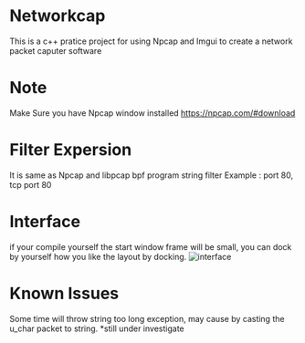 # Networkcap
This is a c++ pratice project for using Npcap and Imgui to create a network packet caputer software

# Note
Make Sure you have Npcap window installed
https://npcap.com/#download

# Filter Expersion
It is same as Npcap and libpcap bpf program string filter
Example : port 80, tcp port 80


# Interface
if your compile yourself the start window frame will be small, you can dock by yourself how you like the layout by docking.
![interface](https://github.com/RuiTheSaltyFish/networkcap/assets/121046801/2cbb2da3-d90d-4484-acf8-c511eb08d9a0)


# Known Issues
Some time will throw string too long exception, may cause by casting the u_char packet to string.
*still under investigate
